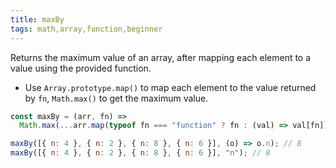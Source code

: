 ```yaml
---
title: maxBy
tags: math,array,function,beginner
---
```


Returns the maximum value of an array, after mapping each element to a value using the provided function.

- Use `Array.prototype.map()` to map each element to the value returned by `fn`, `Math.max()` to get the maximum value.

```js
const maxBy = (arr, fn) =>
  Math.max(...arr.map(typeof fn === "function" ? fn : (val) => val[fn]));
```

```js
maxBy([{ n: 4 }, { n: 2 }, { n: 8 }, { n: 6 }], (o) => o.n); // 8
maxBy([{ n: 4 }, { n: 2 }, { n: 8 }, { n: 6 }], "n"); // 8
```
